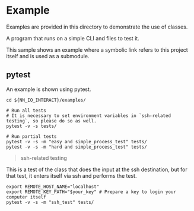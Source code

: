 # Example

Examples are provided in this directory to demonstrate the use of classes.

A program that runs on a simple CLI and files to test it.

This sample shows an example where a symbolic link refers to this project itself and is used as a submodule.

## pytest

An example is shown using pytest.

```shell
cd ${NN_IO_INTERACT}/examples/

# Run all tests
# It is necessary to set environment variables in `ssh-related testing`, so please do so as well.
pytest -v -s tests/

# Run partial tests
pytest -v -s -m "easy and simple_process_test" tests/
pytest -v -s -m "hard and simple_process_test" tests/
```

> ssh-related testing

This is a test of the class that does the input at the ssh destination, but for that test, it enters itself via ssh and performs the test.

```shell
export REMOTE_HOST_NAME="localhost"
export REMOTE_KEY_PATH="$your_key" # Prepare a key to login your computer itself
pytest -v -s -m "ssh_test" tests/
```
